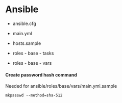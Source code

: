 # Ansible

- ansible.cfg

- main.yml

- hosts.sample

- roles - base - tasks

- roles - base - vars


#### Create password hash command
Needed for ansible/roles/base/vars/main.yml.sample
```
mkpasswd --method=sha-512
```
